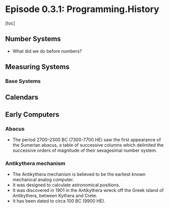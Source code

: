 # Episode 0.3.1: Programming.History

[toc]

## Number Systems

* What did we do before numbers?

## Measuring Systems

### Base Systems

## Calendars

## Early Computers

### Abacus

* The period 2700–2300 BC (7300-7700 HE) saw the first appearance of the Sumerian abacus, a table of successive columns which delimited the successive orders of magnitude of their sexagesimal number system.

### Antikythera mechanism

* The Antikythera mechanism is believed to be the earliest known mechanical analog computer.
* It was designed to calculate astronomical positions.
* It was discovered in 1901 in the Antikythera wreck off the Greek island of Antikythera, between Kythera and Crete.
* It has been dated to circa 100 BC (9900 HE).
